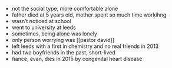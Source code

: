 - not the social type, more comfortable alone
- father died at 5 years old, mother spent so much time workihng
- wasn’t noticed at school
- went to university at leeds
- sometimes, being alone was lonely
- only person worrying was [[pastor david]]
- left leeds with a first in chemistry and no real friends in 2013
- had two boyfriends in the past, short-lived
- fiance, evan, dies in 2015 by congenital heart disease